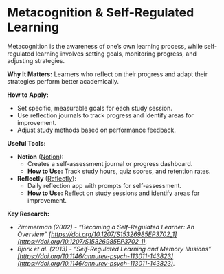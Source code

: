 # Metacognition & Self-Regulated Learning

Metacognition is the awareness of one’s own learning process, while self-regulated learning involves setting goals, monitoring progress, and adjusting strategies.  

**Why It Matters:** Learners who reflect on their progress and adapt their strategies perform better academically.  

**How to Apply:**



* Set specific, measurable goals for each study session.  
* Use reflection journals to track progress and identify areas for improvement.  
* Adjust study methods based on performance feedback.  

**Useful Tools:** 



* **Notion** ([Notion](https://www.notion.so)):  
    * Creates a self-assessment journal or progress dashboard.  
    * **How to Use:** Track study hours, quiz scores, and retention rates.  
* **Reflectly** ([Reflectly](https://www.reflectly.app)):  
    * Daily reflection app with prompts for self-assessment.  
    * **How to Use:** Reflect on study sessions and identify areas for improvement.  

**Key Research:**



* *Zimmerman (2002) - “Becoming a Self-Regulated Learner: An Overview” [https://doi.org/10.1207/S15326985EP3702_1](https://doi.org/10.1207/S15326985EP3702_1).*
* *Bjork et al. (2013) - “Self-Regulated Learning and Memory Illusions” [https://doi.org/10.1146/annurev-psych-113011-143823](https://doi.org/10.1146/annurev-psych-113011-143823).*